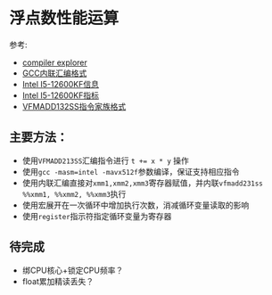 
# 浮点数性能运算

参考:
- [compiler explorer](https://godbolt.org/)
- [GCC内联汇编格式](https://blog.csdn.net/weixin_42258222/article/details/116501867)
- [Intel I5-12600KF信息](https://www.intel.com/content/www/us/en/products/sku/134590/intel-core-i512600kf-processor-20m-cache-up-to-4-90-ghz/specifications.html)
- [Intel I5-12600KF指标](https://nanoreview.net/en/cpu/intel-core-i5-12600kf)
- [VFMADD132SS指令家族格式](https://www.felixcloutier.com/x86/vfmadd132ss:vfmadd213ss:vfmadd231ss)


## 主要方法：

- 使用`VFMADD213SS`汇编指令进行 `t += x * y` 操作
- 使用`gcc -masm=intel -mavx512f`参数编译，保证支持相应指令
- 使用内联汇编直接对`xmm1,xmm2,xmm3`寄存器赋值，并内联`vfmadd231ss %%xmm1, %%xmm2, %%xmm3`执行
- 使用宏展开在一次循环中增加执行次数，消减循环变量读取的影响
- 使用`register`指示符指定循环变量为寄存器

## 待完成
- 绑CPU核心+锁定CPU频率？
- float累加精读丢失？
